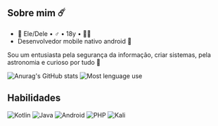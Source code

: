 

## Sobre mim ☄️

<!--<img text-align="center" height="400" width="1200"  src=""/> -->

* 🦊 Ele/Dele • ♂️ • 18y • 🏳️‍🌈 <br>
* Desenvolvedor mobile nativo android 📱

Sou um entusiasta pela segurança da informação, criar sistemas, pela astronomia e curioso por tudo 🌌

![Anurag's GitHub stats](https://github-readme-stats.vercel.app/api?username=InsertyEXE&theme=tokyonight&show_icons=true&locale=pt-br)
![Most lenguage use](https://github-readme-stats.vercel.app/api/top-langs/?username=InsertyEXE&theme=tokyonight&show_icons=true&locale=pt-br)

##  Habilidades

![Kotlin](https://img.shields.io/badge/Kotlin-0095D5?&style=for-the-badge&logo=kotlin&logoColor=white)
![Java](https://img.shields.io/badge/Java-ED8B00?style=for-the-badge&logo=java&logoColor=white)
![Android](https://img.shields.io/badge/Android-3DDC84?style=for-the-badge&logo=android&logoColor=white)
![PHP](https://img.shields.io/badge/php-%23777BB4.svg?style=for-the-badge&logo=php&logoColor=white)
![Kali](https://img.shields.io/badge/Kali-268BEE?style=for-the-badge&logo=kalilinux&logoColor=white)

